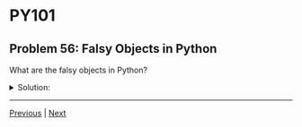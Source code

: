# PY101
## Problem 56: Falsy Objects in Python

What are the falsy objects in Python?

<details>
<summary>Solution:</summary>

- `None`
- `False`
- `0` of any numeric type (e.g., `0`, `0.0`, `0j`)
- `""` (empty string)
- `[]` (empty list)
- `{}` (empty dictionary)
- `()` (empty tuple)
- `set()` (empty set)
- ...any other empty collections

Everything else is truthy! This includes:
- Non-zero numbers (including negative numbers)
- Non-empty strings (including `"False"` and `"0"`)
- Non-empty collections
- All objects by default (unless they define special methods to be falsy)

Example:
```python
# All falsy:
if not None: print("None is falsy")
if not 0: print("0 is falsy")
if not "": print("empty string is falsy")
if not []: print("empty list is falsy")

# All truthy:
if -1: print("-1 is truthy")
if "False": print("'False' string is truthy")
if [0]: print("list containing 0 is truthy")
```

</details>

---

[Previous](055.md) | [Next](057.md)

